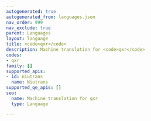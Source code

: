 ```yaml
---
autogenerated: true
autogenerated_from: languages.json
nav_order: 999
nav_exclude: true
parent: Languages
layout: language
title: <code>qxr</code>
description: Machine translation for <code>qxr</code>
codes:
- qxr
family: []
supported_apis:
- id: niutrans
  name: Niutrans
supported_qe_apis: []
seo:
  name: Machine translation for qxr
  type: Language

---
```


